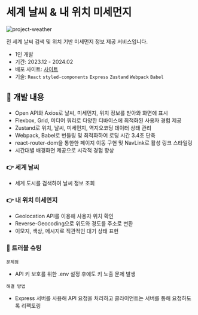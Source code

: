 # 세계 날씨 & 내 위치 미세먼지

![project-weather](https://github.com/user-attachments/assets/da724ce9-6286-44bc-a991-d4644cfc1f26)

전 세계 날씨 검색 및 위치 기반 미세먼지 정보 제공 서비스입니다.

- 1인 개발
- 기간: 2023.12 - 2024.02
- 배포 사이트: [사이트](https://weather-finedust.vercel.app)
- 기술: ```React``` ```styled-components``` ```Express``` ```Zustand``` ```Webpack``` ```Babel```

## :mag_right: 개발 내용
- Open API와 Axios로 날씨, 미세먼지, 위치 정보를 받아와 화면에 표시
- Flexbox, Grid, 미디어 쿼리로 다양한 디바이스에 최적화된 사용자 경험 제공
- Zustand로 위치, 날씨, 미세먼지, 역지오코딩 데이터 상태 관리
- Webpack, Babel로 번들링 및 최적화하여 로딩 시간 3.4초 단축
- react-router-dom을 통한한 페이지 이동 구현 및 NavLink로 활성 링크 스타일링
- 시간대별 배경화면 제공으로 시각적 경험 향상

### :point_right: 세계 날씨
- 세계 도시를 검색하여 날씨 정보 조회
### :point_right: 내 위치 미세먼지
- Geolocation API를 이용해 사용자 위치 확인
- Reverse-Geocoding으로 위도와 경도를 주소로 변환
- 이모지, 색상, 메시지로 직관적인 대기 상태 표현

### :rotating_light: 트러블 슈팅
```문제점```
- API 키 보호를 위한 .env 설정 후에도 키 노출 문제 발생

```해결 방법```
- Express 서버를 사용해 API 요청을 처리하고 클라이언트는 서버를 통해 요청하도록 리팩토링